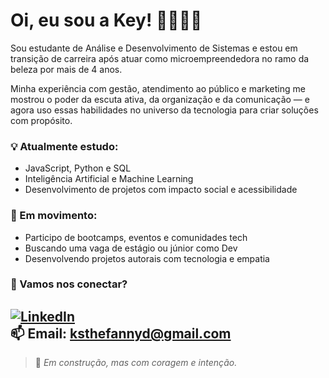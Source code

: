 # Oi, eu sou a Key! 👩🏾‍💻🌱

Sou estudante de Análise e Desenvolvimento de Sistemas e estou em transição de carreira após atuar como microempreendedora no ramo da beleza por mais de 4 anos.

Minha experiência com gestão, atendimento ao público e marketing me mostrou o poder da escuta ativa, da organização e da comunicação — e agora uso essas habilidades no universo da tecnologia para criar soluções com propósito.

### 💡 Atualmente estudo:
- JavaScript, Python e SQL
- Inteligência Artificial e Machine Learning
- Desenvolvimento de projetos com impacto social e acessibilidade

### 🚀 Em movimento:
- Participo de bootcamps, eventos e comunidades tech
- Buscando uma vaga de estágio ou júnior como Dev
- Desenvolvendo projetos autorais com tecnologia e empatia

### 🤝 Vamos nos conectar?
[![LinkedIn](https://img.shields.io/badge/-Kethellen%20Sthefanny-0077B5?style=flat-square&logo=linkedin&logoColor=white)](https://www.linkedin.com/in/kethellen-sthefanny/)  
📫 Email: ksthefannyd@gmail.com 
---

> 🌱 *Em construção, mas com coragem e intenção.*
